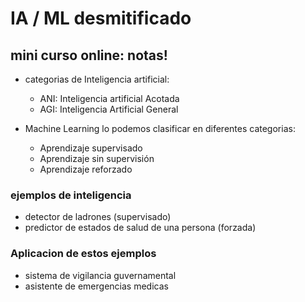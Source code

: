 # IA / ML desmitificado

## mini curso online: notas!

- categorias de Inteligencia artificial:

  - ANI: Inteligencia artificial Acotada
  - AGI: Inteligencia Artificial General

- Machine Learning lo podemos clasificar en diferentes categorias:

  - Aprendizaje supervisado
  - Aprendizaje sin supervisión
  - Aprendizaje reforzado

### ejemplos de inteligencia

- detector de ladrones (supervisado)
- predictor de estados de salud de una persona (forzada)

### Aplicacion de estos ejemplos

- sistema de vigilancia guvernamental
- asistente de emergencias medicas
